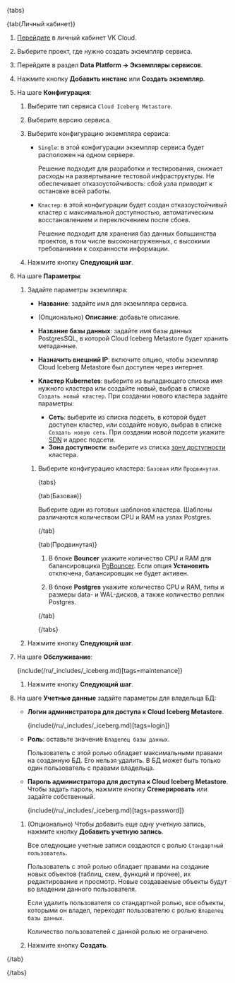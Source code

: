 {tabs}

{tab(Личный кабинет)}

1. [Перейдите](https://msk.cloud.vk.com/app/) в личный кабинет VK Cloud.
1. Выберите проект, где нужно создать экземпляр сервиса.
1. Перейдите в раздел **Data Platform → Экземпляры сервисов**.
1. Нажмите кнопку **Добавить инстанс** или **Создать экземпляр**.
1. На шаге **Конфигурация**:

   1. Выберите тип сервиса `Cloud Iceberg Metastore`.
   1. Выберите версию сервиса.
   1. Выберите конфигурацию экземпляра сервиса:

      - `Single`: в этой конфигурации экземпляр сервиса будет расположен на одном сервере.

         Решение подходит для разработки и тестирования, снижает расходы на развертывание тестовой инфраструктуры. Не обеспечивает отказоустойчивость: сбой узла приводит к остановке всей работы.
      
      - `Кластер`: в этой конфигурации будет создан отказоустойчивый кластер с максимальной доступностью, автоматическим восстановлением и переключением после сбоев.

         Решение подходит для хранения баз данных большинства проектов, в том числе высоконагруженных, с высокими требованиями к сохранности информации.

   1. Нажмите кнопку **Следующий шаг**.

1. На шаге **Параметры**:

   1. Задайте параметры экземпляра:

      - **Название**: задайте имя для экземпляра сервиса.
      - (Опционально) **Описание**: добавьте описание.
      - **Название базы данных**: задайте имя базы данных PostgresSQL, в которой Cloud Iceberg Metastore будет хранить метаданные.
      - **Назначить внешний IP**: включите опцию, чтобы экземпляр Cloud Iceberg Metastore был доступен через интернет.
      - **Кластер Kubernetes**: выберите из выпадающего списка имя нужного кластера или создайте новый, выбрав в списке `Создать новый кластер`. При создании нового кластера задайте параметры:

         - **Сеть**: выберите из списка подсеть, в которой будет доступен кластер, или создайте новую, выбрав в списке `Создать новую сеть`. При создании новой подсети укажите [SDN](/ru/networks/vnet/concepts/sdn) и адрес подсети.
         - **Зона доступности**: выберите из списка [зону доступности](/ru/start/concepts/architecture#az) кластера.

      1. Выберите конфигурацию кластера: `Базовая` или `Продвинутая`.

         {tabs}
         
         {tab(Базовая)}
                  
         Выберите один из готовых шаблонов кластера. Шаблоны различаются количеством CPU и RAM на узлах Postgres.

         {/tab}

         {tab(Продвинутая)}
         
         1. В блоке **Bouncer** укажите количество CPU и RAM для балансировщика [PgBouncer](/ru/dbs/dbaas/extensions/postgresql#pgbouncer). Если опция **Установить** отключена, балансировщик не будет активен.

         1. В блоке **Postgres** укажите количество CPU и RAM, типы и размеры data- и WAL-дисков, а также количество реплик Postgres.

         {/tab}

         {/tabs}

   1. Нажмите кнопку **Следующий шаг**.

1. На шаге **Обслуживание**:

   {include(/ru/_includes/_iceberg.md)[tags=maintenance]}

   1. Нажмите кнопку **Следующий шаг**.

1. На шаге **Учетные данные** задайте параметры для владельца БД:

   - **Логин администратора для доступа к Cloud Iceberg Metastore**. 
   
      {include(/ru/_includes/_iceberg.md)[tags=login]}
   
   - **Роль**: оставьте значение `Владелец базы данных`. 
   
      Пользователь с этой ролью обладает максимальными правами на созданную БД. Его нельзя удалить. В БД может быть только один пользователь с правами владельца.
     
   - **Пароль администратора для доступа к Cloud Iceberg Metastore**. Чтобы задать пароль, нажмите кнопку **Сгенерировать** или задайте собственный.

      {include(/ru/_includes/_iceberg.md)[tags=password]}

   1. (Опционально) Чтобы добавить еще одну учетную запись, нажмите кнопку **Добавить учетную запись**.

      Все следующие учетные записи создаются с ролью `Стандартный пользователь`. 
   
      Пользователь с этой ролью обладает правами на создание новых объектов (таблиц, схем, функций и прочее), их редактирование и просмотр. Новые создаваемые объекты будут во владении данного пользователя. 
   
      Если удалить пользователя со стандартной ролью, все объекты, которыми он владел, переходят пользователю с ролью `Владелец базы данных`. 
   
      Количество пользователей с данной ролью не ограничено.

   1. Нажмите кнопку **Создать**.

{/tab}

{/tabs}



